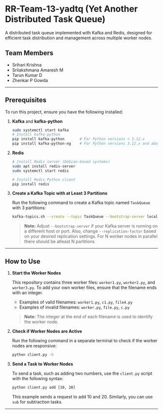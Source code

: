 # RR-Team-13-yadtq (Yet Another Distributed Task Queue)

A distributed task queue implemented with Kafka and Redis, designed for efficient task distribution and management across multiple worker nodes.

## Team Members

- Srihari Krishna
- Srilakshmana Amaresh M
- Tarun Kumar D
- Zhenkar P Gowda

---

## Prerequisites

To run this project, ensure you have the following installed:

1. **Kafka** and **kafka-python**
    ```bash
    sudo systemctl start kafka
    # Install kafka-python
    pip install kafka-python       # For Python versions < 3.12.x
    pip install kafka-python-ng    # For Python versions 3.12.x and above
    ```

2. **Redis**
    ```bash
    # Install Redis server (Debian-based systems)
    sudo apt install redis-server
    sudo systemctl start redis

    # Install Redis Python client
    pip install redis
    ```
3. **Create a Kafka Topic with at Least 3 Partitions**

    Run the following command to create a Kafka topic named `TaskQueue` with 3 partitions:

    ```bash
    kafka-topics.sh --create --topic TaskQueue --bootstrap-server localhost:9092 --partitions 3 --replication-factor 1
    ```

    > **Note:** Adjust `--bootstrap-server` if your Kafka server is running on a different host or port. Also, change `--replication-factor` based on your desired replication settings. For N worker nodes in parallel there should be atleast N partitions

---

## How to Use

1. **Start the Worker Nodes**

    This repository contains three worker files: `worker1.py`, `worker2.py`, and `worker3.py`. To add your own worker files, ensure that the filename ends with an integer. 

    - Examples of valid filenames: `worker1.py`, `c1.py`, `file4.py`
    - Examples of invalid filenames: `worker.py`, `file.py`, `c.py`

    > **Note:** The integer at the end of each filename is used to identify the worker node.

2. **Check if Worker Nodes are Active**

    Run the following command in a separate terminal to check if the worker nodes are responsive:
    ```bash
    python client.py -h
    ```

3. **Send a Task to Worker Nodes**

    To send a task, such as adding two numbers, use the `client.py` script with the following syntax:
    ```bash
    python client.py add [10, 20]
    ```

    This example sends a request to add 10 and 20. Similarly, you can use `sub` for subtraction tasks.

---
